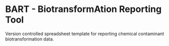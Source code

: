 # BART - BiotransformAtion Reporting Tool

Version controlled spreadsheet template for reporting chemical contaminant biotransformation data.
